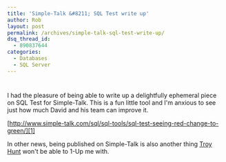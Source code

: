 ```yaml
---
title: 'Simple-Talk &#8211; SQL Test write up'
author: Rob
layout: post
permalink: /archives/simple-talk-sql-test-write-up/
dsq_thread_id:
  - 890837644
categories:
  - Databases
  - SQL Server
---
```

# 

I had the pleasure of being able to write up a delightfully ephemeral piece on SQL Test for Simple-Talk. This is a fun little tool and I'm anxious to see just how much David and his team can improve it.

[http://www.simple-talk.com/sql/sql-tools/sql-test-seeing-red-change-to-green/][1]

 [1]: http://www.simple-talk.com/sql/sql-tools/sql-test-seeing-red-change-to-green/ "http://www.simple-talk.com/sql/sql-tools/sql-test-seeing-red-change-to-green/"

In other news, being published on Simple-Talk is also another thing [Troy Hunt][2] won't be able to 1-Up me with.

 [2]: http://troyhunt.com/ "Troy Hunt"